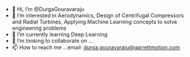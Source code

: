 - 👋 Hi, I’m @DurgaGouravaraju
- 👀 I’m interested in Aerodynamics, Design of Centrifugal Compressors and Radial Turbines, Applying Machine Learning concepts to solve engineering problems
- 🌱 I’m currently learning Deep Learning 
- 💞️ I’m looking to collaborate on ...
- 📫 How to reach me ...email: durga.gouravaraju@garrettmotion.com

<!---
Durga8050/Durga8050 is a ✨ special ✨ repository because its `README.md` (this file) appears on your GitHub profile.
You can click the Preview link to take a look at your changes.
--->
